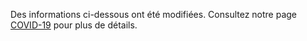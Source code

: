 Des informations ci-dessous ont été modifiées. Consultez notre page [COVID-19](/covid-19-fr.html) pour plus de détails.
